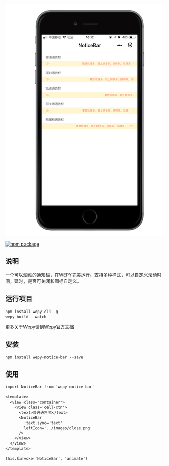 ![](https://github.com/Liqiankun/DLNoticeBar/blob/master/noticeBar.png)

[![npm package](https://nodei.co/npm/wepy-notice-bar.png?downloads=true&downloadRank=true&stars=true)](https://www.npmjs.com/package/wepy-notice-bar)

## 说明
一个可以滚动的通知栏，在WEPY完美运行。支持多种样式，可以自定义滚动时间，延时，是否可关闭和图标自定义。

## 运行项目
```
npm install wepy-cli -g
wepy build --watch
```
更多关于Wepy请到[Wepy官方文档](https://wepyjs.github.io/wepy-docs/2.x/#/base/getstart)

## 安装
```
npm install wepy-notice-bar --save
```

## 使用
```
import NoticeBar from 'wepy-notice-bar'

<template>
  <view class="container">
    <view class='cell-ctn'>
      <text>普通通告栏</text>
      <NoticeBar
        :text.sync='text'
        leftIcon='../images/close.png'
      />
    </view>
  </view>
</template>

this.$invoke('NoticeBar', 'animate')
```
